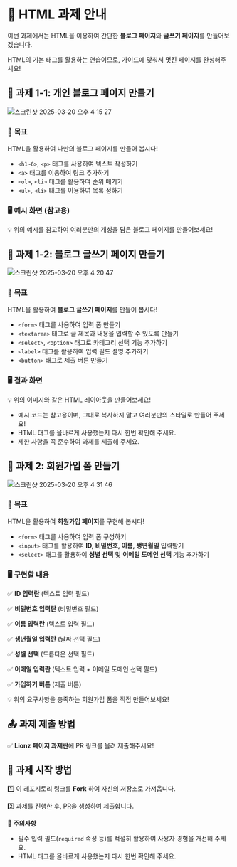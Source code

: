 # 📌 **HTML 과제 안내**

이번 과제에서는 HTML을 이용하여 간단한 **블로그 페이지**와 **글쓰기 페이지**를 만들어보겠습니다.

HTML의 기본 태그를 활용하는 연습이므로, 가이드에 맞춰서 멋진 페이지를 완성해주세요!

## 📝 **과제 1-1: 개인 블로그 페이지 만들기**
![스크린샷 2025-03-20 오후 4 15 27](https://github.com/user-attachments/assets/5d29cf7a-828f-48b6-8663-9521d4e8ff8a)

### 🎯 **목표**

HTML을 활용하여 나만의 블로그 페이지를 만들어 봅시다!

- `<h1~6>`, `<p>` 태그를 사용하여 텍스트 작성하기
- `<a>` 태그를 이용하여 링크 추가하기
- `<ol>`, `<li>` 태그를 활용하여 순위 매기기
- `<ul>`, `<li>` 태그를 이용하여 목록 정하기

### 🖥 **예시 화면 (참고용)**



💡 위의 예시를 참고하여 여러분만의 개성을 담은 블로그 페이지를 만들어보세요!


## 📝 **과제 1-2: 블로그 글쓰기 페이지 만들기**
![스크린샷 2025-03-20 오후 4 20 47](https://github.com/user-attachments/assets/af9541d2-d2a5-477e-883c-4475b36f6005)

### 🎯 **목표**

HTML을 활용하여 **블로그 글쓰기 페이지**를 만들어 봅시다!

- `<form>` 태그를 사용하여 입력 폼 만들기
- `<textarea>` 태그로 글 제목과 내용을 입력할 수 있도록 만들기
- `<select>`, `<option>` 태그로 카테고리 선택 기능 추가하기
- `<label>` 태그를 활용하여 입력 필드 설명 추가하기
- `<button>` 태그로 제출 버튼 만들기

### 🖥 결과 화면



💡 위의 이미지와 같은 HTML 레이아웃을 만들어보세요! 


- 예시 코드는 참고용이며, 그대로 복사하지 말고 여러분만의 스타일로 만들어 주세요!
- HTML 태그를 올바르게 사용했는지 다시 한번 확인해 주세요.
- 제한 사항을 꼭 준수하여 과제를 제출해 주세요.

## 📝 **과제 2: 회원가입 폼 만들기**

![스크린샷 2025-03-20 오후 4 31 46](https://github.com/user-attachments/assets/75a2a745-d6bb-48d4-8be1-5e0db244937d)

### 🎯 **목표**

HTML을 활용하여 **회원가입 페이지**를 구현해 봅시다!

- `<form>` 태그를 사용하여 입력 폼 구성하기
- `<input>` 태그를 활용하여 **ID, 비밀번호, 이름, 생년월일** 입력받기
- `<select>` 태그를 활용하여 **성별 선택** 및 **이메일 도메인 선택** 기능 추가하기

### 🖥 **구현할 내용**

✅ **ID 입력란** (텍스트 입력 필드)

✅ **비밀번호 입력란** (비밀번호 필드)

✅ **이름 입력란** (텍스트 입력 필드)

✅ **생년월일 입력란** (날짜 선택 필드)

✅ **성별 선택** (드롭다운 선택 필드)

✅ **이메일 입력란** (텍스트 입력 + 이메일 도메인 선택 필드)

✅ **가입하기 버튼** (제출 버튼)

💡 위의 요구사항을 충족하는 회원가입 폼을 직접 만들어보세요!


## 📤 **과제 제출 방법**

✅ **Lionz 페이지 과제란**에 PR 링크를 올려 제출해주세요!

## 🚀 **과제 시작 방법**

1️⃣ 이 레포지토리 링크를 **Fork** 하여 자신의 저장소로 가져옵니다.

2️⃣ 과제를 진행한 후, PR을 생성하여 제출합니다.

📢 **주의사항**

- 필수 입력 필드(`required` 속성 등)를 적절히 활용하여 사용자 경험을 개선해 주세요.
- HTML 태그를 올바르게 사용했는지 다시 한번 확인해 주세요.
